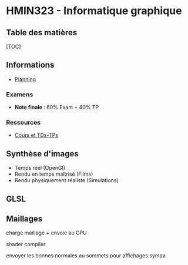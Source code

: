 # HMIN323 - Informatique graphique

## Table des matières

[TOC]

## Informations

- [Planning](https://moodle.umontpellier.fr/mod/page/view.php?id=190260)

### Examens

- **Note finale** : 60% Exam + 40% TP

### Ressources

- [Cours et TDs-TPs](https://moodle.umontpellier.fr/course/view.php?id=5844)

## Synthèse d'images

- Temps réel (OpenGl)
- Rendu en temps maîtrisé (Films)
- Rendu physiquement réaliste (Simulations)

## GLSL



## Maillages

charge maillage + envoie au GPU

shader compiler

envoyer les bonnes normales au sommets pour affichages sympa